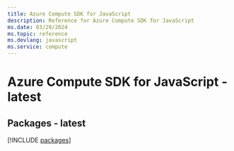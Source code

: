```yaml
---
title: Azure Compute SDK for JavaScript
description: Reference for Azure Compute SDK for JavaScript
ms.date: 03/29/2024
ms.topic: reference
ms.devlang: javascript
ms.service: compute
---
```

# Azure Compute SDK for JavaScript - latest
## Packages - latest
[!INCLUDE [packages](compute-index.md)]